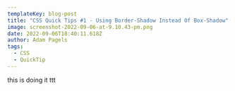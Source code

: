 ```yaml
---
templateKey: blog-post
title: "CSS Quick Tips #1 - Using Border-Shadow Instead Of Box-Shadow"
image: screenshot-2022-09-06-at-9.10.43-pm.png
date: 2022-09-06T18:40:11.618Z
author: Adam Pagels
tags:
  - CSS
  - QuickTip
---
```

t﻿his is doing it ttt